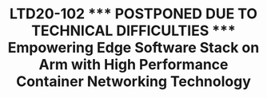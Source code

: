---
categories:
- ltd20
description: 'To join this session live please go to:<br><ul><li>YouTube: <a data-saferedirecturl="https://www.google.com/url?q=https://youtu.be/CCm7yC2rBP8&source=gmail&ust=1584709380421000&usg=AFQjCNFU25JEciO-bl3ZdJ9ygW7B-K7HFw"
  href="https://youtu.be/CCm7yC2rBP8" target="_blank">https://youtu.be/CCm7yC2rBP8</a></li><li>Zoom:
  <a data-saferedirecturl="https://www.google.com/url?q=https://zoom.us/j/448744842?pwd%3DUjRGTW9sT1pYUkJydHJ6K3E1d3lFZz09&source=gmail&ust=1584709380421000&usg=AFQjCNHerCbG47cOF-09Mck9wiy_WC35kA"
  href="https://zoom.us/j/448744842?pwd=UjRGTW9sT1pYUkJydHJ6K3E1d3lFZz09" target="_blank">https://zoom.us/j/448744842?pwd=UjRGTW9sT1pYUkJydHJ6K3E1d3lFZz09</a></li></ul><strong>Description:&nbsp;</strong><br>Empowering
  Edge Software Stack on Arm with High Performance Container Networking Technology<br><br>The
  purpose of edge computing and MEC is to bring real-time, high-bandwidth, low-latency
  access to latency-dependent applications, distributed at the edge of the network.
  Arm put special design consideration for edge computing into its CPU architecture
  and reference SoC.<br>On the other side, a high performance, flexible and easy deployable
  container networking of edge software stack is the key to the success of using Arm
  platform on edge computing.<br>In the presentation, we would like to give out our
  R&D work on Arm edge software stack. The following key takeaways would given but
  not limit to:<br>1. The Arm edge reference stack, use cases and its supporting technologies;<br>2.
  The high performance container networking technology used in Arm edge software stack,
  which includes Calico(kernel stack based), Cilium(bpf based), SRIOV device plugin
  and CNI with kernel and DPDK support(physical device based)<br>3. The SmartNIC for
  container networking with SRIOV and OVS offload<br>4. The data plane acceleration
  technique used for edge computing on arm<br>5. Performance evaluation, comparisons
  and optimization from the edge application aspect for above technologies'
image:
  featured: 'true'
  path: https://static.linaro.org/connect/ltd20/images/LTD20-102.png
session_id: LTD20-102
session_room: Track 2 [Tuesday]
session_slot:
  end_time: 2020-03-24 09:55
  start_time: 2020-03-24 09:30
session_speakers:
- speaker_bio: Zijin Tao is a Ph.D in Computer Networking, who has worked in this
    area for more than 15 years. He has worked as a network engineer in research institute
    of university for more than 10 years. Then he worked in IBM for almost 5 years
    for SDN and Cloud Networking. &lt;br /&gt; Now he is working in Arm as an Staff
    Software Engineer, mainly on networking infrastructure open source projects.&lt;br
    /&gt; Zijin Tao has filed more than 10 patents and papers in Computer Networking.
  speaker_company: Arm Ltd
  speaker_image: http://avatars.sched.co/a/f2/5059315/avatar.jpg.320x320px.jpg?324
  speaker_name: Trevor Tao
  speaker_position: Staff Softwre Engineer
  speaker_role: attendee, speaker
session_track: Networking
tag: session
tags: Networking
title: LTD20-102 *** POSTPONED DUE TO TECHNICAL DIFFICULTIES *** Empowering Edge Software
  Stack on Arm with High Performance Container Networking Technology
---